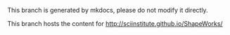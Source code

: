 This branch is generated by mkdocs, please do not modify it directly.

This branch hosts the content for http://sciinstitute.github.io/ShapeWorks/
